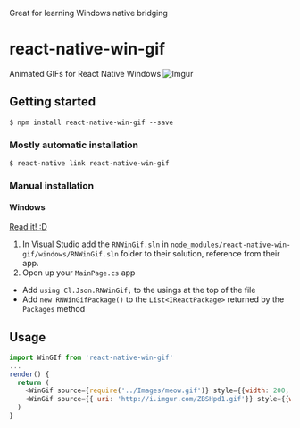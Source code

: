Great for learning Windows native bridging

# react-native-win-gif
Animated GIFs for React Native Windows
![Imgur](http://i.imgur.com/ZBSHpd1.gif)

## Getting started

`$ npm install react-native-win-gif --save`

### Mostly automatic installation

`$ react-native link react-native-win-gif`

### Manual installation


#### Windows
[Read it! :D](https://github.com/ReactWindows/react-native)

1. In Visual Studio add the `RNWinGif.sln` in `node_modules/react-native-win-gif/windows/RNWinGif.sln` folder to their solution, reference from their app.
2. Open up your `MainPage.cs` app
  - Add `using Cl.Json.RNWinGif;` to the usings at the top of the file
  - Add `new RNWinGifPackage()` to the `List<IReactPackage>` returned by the `Packages` method


## Usage
```javascript
import WinGIf from 'react-native-win-gif'
...
render() {
  return (
    <WinGif source={require('../Images/meow.gif')} style={{width: 200, height: 200}} />
    <WinGif source={{ uri: 'http://i.imgur.com/ZBSHpd1.gif'}} style={{width: 200, height: 200}} />
  )
}
```
  
